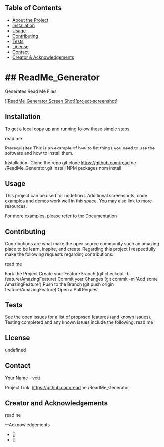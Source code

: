 

 <!-- TABLE OF CONTENTS -->
## Table of Contents

* [About the Project](#answers.project)
* [Installation](#installation)
* [Usage](#usage)
* [Contributing](#contributing)
* [Tests](#tests)
* [License](#license)
* [Contact](#contact)
* [Creator & Acknowledgements](#acknowledgements)

<h1> ## ReadMe_Generator </h1>

  Generates Read Me Files

  [![ReadMe_Generator Screen Shot][project-screenshot]](https://example.com)


## Installation
To get a local copy up and running follow these simple steps.

read me

Prerequisites
This is an example of how to list things you need to use the software and how to install them.

Installation-
  Clone the repo
    git clone https://github.com/read ne /ReadMe_Generator.git
  Install NPM packages
    npm install


## Usage

This project can be used for undefined. Additional screenshots, code examples and demos work well in this space. You may also link to more resources.

For more examples, please refer to the Documentation

## Contributing

Contributions are what make the open source community such an amazing place to be learn, inspire, and create. Regarding this project I respectfully make the following requests regarding contributions:


read me

Fork the Project
  Create your Feature Branch 
    (git checkout -b feature/AmazingFeature)
  Commit your Changes 
    (git commit -m 'Add some AmazingFeature')
  Push to the Branch 
    (git push origin feature/AmazingFeature)
  Open a Pull Request

## Tests

See the open issues for a list of proposed features (and known issues). Testing completed and any known issues include the following:
 read me


## License

undefined

## Contact

Your Name - vett

Project Link: https://github.com/read ne /ReadMe_Generator

## Creator and Acknowledgements

read ne 

--Acknowledgements
* []
* []
